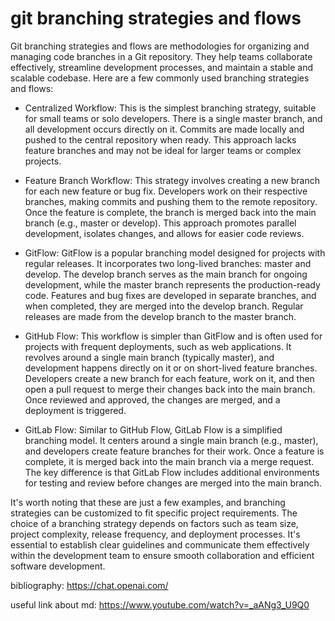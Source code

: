 # git branching strategies and flows

Git branching strategies and flows are methodologies for organizing and managing code branches in a Git repository. They help teams collaborate effectively, streamline development processes, and maintain a stable and scalable codebase. Here are a few commonly used branching strategies and flows:

* Centralized Workflow: This is the simplest branching strategy, suitable for small teams or solo developers. There is a single master branch, and all development occurs directly on it. Commits are made locally and pushed to the central repository when ready. This approach lacks feature branches and may not be ideal for larger teams or complex projects.

* Feature Branch Workflow: This strategy involves creating a new branch for each new feature or bug fix. Developers work on their respective branches, making commits and pushing them to the remote repository. Once the feature is complete, the branch is merged back into the main branch (e.g., master or develop). This approach promotes parallel development, isolates changes, and allows for easier code reviews.

* GitFlow: GitFlow is a popular branching model designed for projects with regular releases. It incorporates two long-lived branches: master and develop. The develop branch serves as the main branch for ongoing development, while the master branch represents the production-ready code. Features and bug fixes are developed in separate branches, and when completed, they are merged into the develop branch. Regular releases are made from the develop branch to the master branch.

* GitHub Flow: This workflow is simpler than GitFlow and is often used for projects with frequent deployments, such as web applications. It revolves around a single main branch (typically master), and development happens directly on it or on short-lived feature branches. Developers create a new branch for each feature, work on it, and then open a pull request to merge their changes back into the main branch. Once reviewed and approved, the changes are merged, and a deployment is triggered.

* GitLab Flow: Similar to GitHub Flow, GitLab Flow is a simplified branching model. It centers around a single main branch (e.g., master), and developers create feature branches for their work. Once a feature is complete, it is merged back into the main branch via a merge request. The key difference is that GitLab Flow includes additional environments for testing and review before changes are merged into the main branch.

It's worth noting that these are just a few examples, and branching strategies can be customized to fit specific project requirements. The choice of a branching strategy depends on factors such as team size, project complexity, release frequency, and deployment processes. It's essential to establish clear guidelines and communicate them effectively within the development team to ensure smooth collaboration and efficient software development.

bibliography: https://chat.openai.com/

useful link about md: https://www.youtube.com/watch?v=_aANg3_U9Q0

